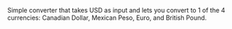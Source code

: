 Simple converter that takes USD as input and lets you convert to 1 of the 4 currencies: Canadian Dollar, Mexican Peso, Euro, and British Pound.
